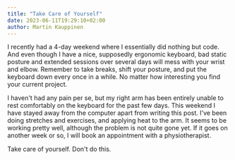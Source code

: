 ```yaml
---
title: "Take Care of Yourself"
date: 2023-06-11T19:29:10+02:00
author: Martin Kauppinen
---
```


I recently had a 4-day weekend where I essentially did nothing but code. And
even though I have a nice, supposedly ergonomic keyboard, bad static posture and
extended sessions over several days will mess with your wrist and elbow.
Remember to take breaks, shift your posture, and put the keyboard down every
once in a while. No matter how interesting you find your current project.

I haven't had any pain per se, but my right arm has been entirely unable to rest
comfortably on the keyboard for the past few days. This weekend I have stayed
away from the computer apart from writing this post. I've been doing stretches
and exercises, and applying heat to the arm. It seems to be working pretty well,
although the problem is not quite gone yet. If it goes on another week or so, I
will book an appointment with a physiotherapist.

Take care of yourself. Don't do this.

